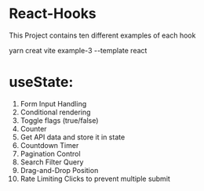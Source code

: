 # React-Hooks
This Project contains ten different examples of each hook

yarn creat vite example-3 --template react

# useState:
1. Form Input Handling
2. Conditional rendering
3. Toggle flags (true/false)
4. Counter
5. Get API data and store it in state
6. Countdown Timer
7. Pagination Control
8. Search Filter Query
9. Drag-and-Drop Position
10. Rate Limiting Clicks to prevent multiple submit
